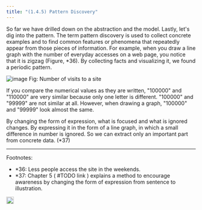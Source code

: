 ```yaml
---
title: "(1.4.5) Pattern Discovery"
---
```


So far we have drilled down on the abstraction and the model. Lastly, let's dig into the pattern.
The term pattern discovery is used to collect concrete examples and to find common features or phenomena that repeatedly appear from those pieces of information. For example, when you draw a line graph with the number of everyday accesses on a web page, you notice that it is zigzag (Figure, *36). By collecting facts and visualizing it, we found a periodic pattern.

![image](https://gyazo.com/64c527f995924d23dba46ddcda4a7a5f/thumb/1000)
Fig: Number of visits to a site

If you compare the numerical values ​​as they are written, "100000" and "110000" are very similar because only one letter is different. "100000" and "99999" are not similar at all. However, when drawing a graph, "100000" and "99999" look almost the same.

By changing the form of expression, what is focused and what is ignored changes. By expressing it in the form of a line graph, in which a small difference in number is ignored. So we can extract only an important part from concrete data. (*37)

---

Footnotes:

- *36: Less people access the site in the weekends.
- *37: Chapter 5 ( #TODO link ) explains a method to encourage awareness by changing the form of expression from sentence to illustration.

<img src='https://scrapbox.io/api/pages/nishio-en/en/icon' alt='en.icon' height="19.5"/>